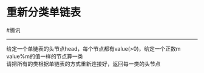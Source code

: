 # 重新分类单链表

#腾讯 

---


给定一个单链表的头节点head，每个节点都有value(>0)，给定一个正数m  
value%m的值一样的节点算一类  
请把所有的类根据单链表的方式重新连接好，返回每一类的头节点  